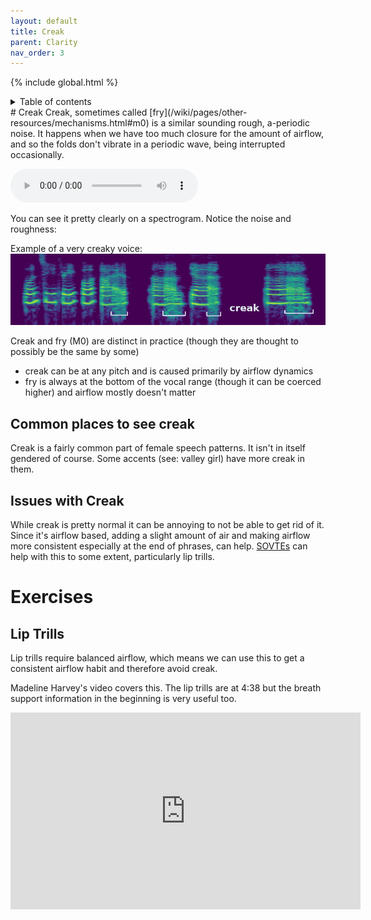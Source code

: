 ```yaml
---
layout: default
title: Creak
parent: Clarity
nav_order: 3
---
```

{% include global.html %}
<details closed markdown="block">
  <summary>
    Table of contents
  </summary>
{: .text-delta }
1. TOC
{:toc}
</details>
# Creak
Creak, sometimes called [fry](/wiki/pages/other-resources/mechanisms.html#m0) is a similar sounding rough, a-periodic noise. It happens when we have too much closure for the amount of airflow, and so the folds don't vibrate in a periodic wave, being interrupted occasionally.

<audio controls> <source src="/audio/creak-example.ogg" type="audio/ogg"> Your browser does not support the audio element. </audio>

You can see it pretty clearly on a spectrogram. Notice the noise and roughness:

Example of a very creaky voice:
![spec-creak](/img/spec-creak.jpg)

Creak and fry (M0) are distinct in practice (though they are thought to possibly be the same by some)
- creak can be at any pitch and is caused primarily by airflow dynamics
- fry is always at the bottom of the vocal range (though it can be coerced higher) and airflow mostly doesn't matter

## Common places to see creak
Creak is a fairly common part of female speech patterns. It isn't in itself gendered of course. Some accents (see: valley girl) have more creak in them.

## Issues with Creak
While creak is pretty normal it can be annoying to not be able to get rid of it. Since it's airflow based, adding a slight amount of air and making airflow more consistent especially at the end of phrases, can help. [SOVTEs](/wiki/pages/other-resources/SOVTE) can help with this to some extent, particularly lip trills.

# Exercises
## Lip Trills
Lip trills require balanced airflow, which means we can use this to get a consistent airflow habit and therefore avoid creak.

Madeline Harvey's video covers this. The lip trills are at 4:38 but the breath support information in the beginning is very useful too.

<p align="left">
  <iframe width="560" height="315" src="https://www.youtube.com/embed/PQUo7eimhWA" title="YouTube video player" frameborder="0" allow="accelerometer; autoplay; clipboard-write; encrypted-media; gyroscope; picture-in-picture" allowfullscreen></iframe>
</p>
